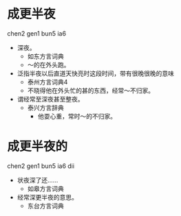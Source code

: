 # 成更半夜
chen2 gen1 bun5 ia6
+ 深夜。
  * 如东方言词典
  - ～的在外头跑。
+ 泛指半夜以后直道天快亮时这段时间，带有很晚很晚的意味
  * 泰州方言词典4
  - 不晓得他在外头忙的甚的东西，经常～不归家。
+ 谓经常至深夜甚至整夜。
  * 泰兴方言辞典
    - 他耍心重，常时～的不归家。


# 成更半夜的
chen2 gen1 bun5 ia6 dii
+ 状夜深了还……
  * 如皋方言词典
+ 经常深更半夜的意思。
  * 东台方言词典
